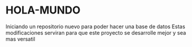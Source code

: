 # HOLA-MUNDO
Iniciando un repositorio nuevo  para  poder hacer una base de datos 
Estas modificaciones serviran para que este proyecto se desarrolle mejor y sea mas versatil
